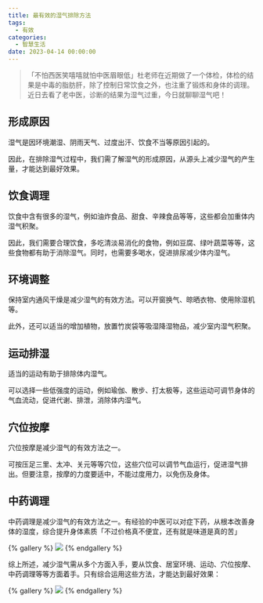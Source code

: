 ```yaml
---
title: 最有效的湿气排除方法
tags:
  - 有效
categories:
  - 智慧生活
date: 2023-04-14 00:00:00
---
```


> 「不怕西医笑嘻嘻就怕中医眉眼低」杜老师在近期做了一个体检，体检的结果是中毒的脂肪肝，除了控制日常饮食之外，也注重了锻炼和身体的调理。近日去看了老中医，诊断的结果为湿气过重，今日就聊聊湿气吧！

<!-- more -->

## 形成原因

湿气是因环境潮湿、阴雨天气、过度出汗、饮食不当等原因引起的。

因此，在排除湿气过程中，我们需了解湿气的形成原因，从源头上减少湿气的产生量，才能达到最好效果。

## 饮食调理

饮食中含有很多的湿气，例如油炸食品、甜食、辛辣食品等等，这些都会加重体内湿气积聚。

因此，我们需要合理饮食，多吃清淡易消化的食物，例如豆腐、绿叶蔬菜等等，这些食物都有助于消除湿气。同时，也需要多喝水，促进排尿减少体内湿气。

## 环境调整

保持室内通风干燥是减少湿气的有效方法。可以开窗换气、晾晒衣物、使用除湿机等。

此外，还可以适当的增加植物，放置竹炭袋等吸湿降湿物品，减少室内湿气积聚。

## 运动排湿

适当的运动有助于排除体内湿气。

可以选择一些低强度的运动，例如瑜伽、散步、打太极等，这些运动可调节身体的气血流动，促进代谢、排泄，消除体内湿气。

## 穴位按摩

穴位按摩是减少湿气的有效方法之一。

可按压足三里、太冲、关元等等穴位，这些穴位可以调节气血运行，促进湿气排出。但要注意，按摩的力度要适中，不能过度用力，以免伤及身体。

## 中药调理

中药调理是减少湿气的有效方法之一。有经验的中医可以对症下药，从根本改善身体的湿度，综合提升身体素质「不过价格真不便宜，还有就是味道是真的苦」

{% gallery %}
![](https://cdn.dusays.com/2023/04/575-1.jpg)
{% endgallery %}

综上所述，减少湿气需从多个方面入手，要从饮食、居室环境、运动、穴位按摩、中药调理等等方面着手。只有综合运用这些方法，才能达到最好效果：

{% gallery %}
![](https://cdn.dusays.com/2023/04/575-2.jpg)
{% endgallery %}